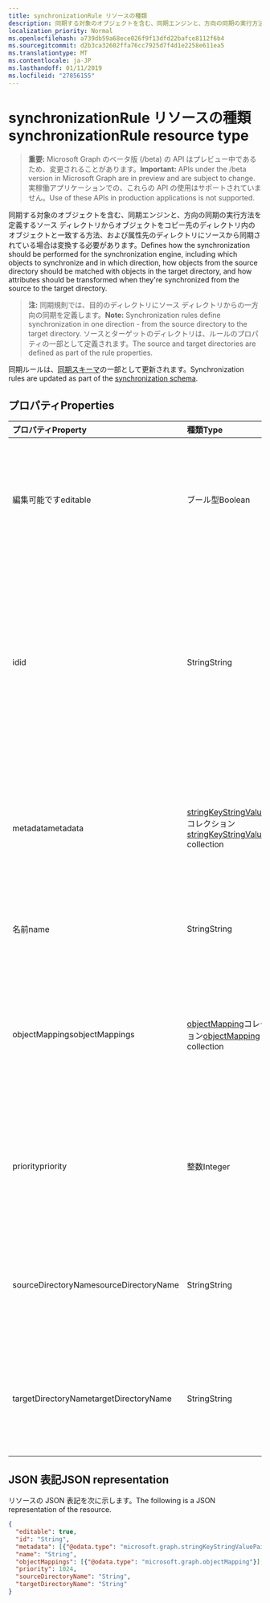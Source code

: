```yaml
---
title: synchronizationRule リソースの種類
description: 同期する対象のオブジェクトを含む、同期エンジンと、方向の同期の実行方法を定義するソース ディレクトリからオブジェクトをコピー先のディレクトリ内のオブジェクトと一致する方法、および属性先のディレクトリにソースから同期されている場合は変換する必要があります。
localization_priority: Normal
ms.openlocfilehash: a739db59a68ece026f9f13dfd22bafce8112f6b4
ms.sourcegitcommit: d2b3ca32602ffa76cc7925d7f4d1e2258e611ea5
ms.translationtype: MT
ms.contentlocale: ja-JP
ms.lasthandoff: 01/11/2019
ms.locfileid: "27856155"
---
```

# <a name="synchronizationrule-resource-type"></a><span data-ttu-id="898f9-103">synchronizationRule リソースの種類</span><span class="sxs-lookup"><span data-stu-id="898f9-103">synchronizationRule resource type</span></span>

> <span data-ttu-id="898f9-104">**重要:** Microsoft Graph のベータ版 (/beta) の API はプレビュー中であるため、変更されることがあります。</span><span class="sxs-lookup"><span data-stu-id="898f9-104">**Important:** APIs under the /beta version in Microsoft Graph are in preview and are subject to change.</span></span> <span data-ttu-id="898f9-105">実稼働アプリケーションでの、これらの API の使用はサポートされていません。</span><span class="sxs-lookup"><span data-stu-id="898f9-105">Use of these APIs in production applications is not supported.</span></span>

<span data-ttu-id="898f9-106">同期する対象のオブジェクトを含む、同期エンジンと、方向の同期の実行方法を定義するソース ディレクトリからオブジェクトをコピー先のディレクトリ内のオブジェクトと一致する方法、および属性先のディレクトリにソースから同期されている場合は変換する必要があります。</span><span class="sxs-lookup"><span data-stu-id="898f9-106">Defines how the synchronization should be performed for the synchronization engine, including which objects to synchronize and in which direction, how objects from the source directory should be matched with objects in the target directory, and how attributes should be transformed when they're synchronized from the source to the target directory.</span></span>

><span data-ttu-id="898f9-107">**注:** 同期規則では、目的のディレクトリにソース ディレクトリからの一方向の同期を定義します。</span><span class="sxs-lookup"><span data-stu-id="898f9-107">**Note:** Synchronization rules define synchronization in one direction - from the source directory to the target directory.</span></span> <span data-ttu-id="898f9-108">ソースとターゲットのディレクトリは、ルールのプロパティの一部として定義されます。</span><span class="sxs-lookup"><span data-stu-id="898f9-108">The source and target directories are defined as part of the rule properties.</span></span>

<span data-ttu-id="898f9-109">同期ルールは、[同期スキーマ](synchronization-synchronizationschema.md)の一部として更新されます。</span><span class="sxs-lookup"><span data-stu-id="898f9-109">Synchronization rules are updated as part of the [synchronization schema](synchronization-synchronizationschema.md).</span></span>

## <a name="properties"></a><span data-ttu-id="898f9-110">プロパティ</span><span class="sxs-lookup"><span data-stu-id="898f9-110">Properties</span></span>

| <span data-ttu-id="898f9-111">プロパティ</span><span class="sxs-lookup"><span data-stu-id="898f9-111">Property</span></span>      | <span data-ttu-id="898f9-112">種類</span><span class="sxs-lookup"><span data-stu-id="898f9-112">Type</span></span>      | <span data-ttu-id="898f9-113">説明</span><span class="sxs-lookup"><span data-stu-id="898f9-113">Description</span></span>    |
|:--------------|:----------|:---------------|
|<span data-ttu-id="898f9-114">編集可能です</span><span class="sxs-lookup"><span data-stu-id="898f9-114">editable</span></span>       |<span data-ttu-id="898f9-115">ブール型</span><span class="sxs-lookup"><span data-stu-id="898f9-115">Boolean</span></span>    |<span data-ttu-id="898f9-116">`true`場合は同期ルールをカスタマイズすることができます。`false`場合は、これは読み取り専用で、変更してはなりません。</span><span class="sxs-lookup"><span data-stu-id="898f9-116">`true` if the synchronization rule can be customized; `false` if this rule is read-only and should not be changed.</span></span>|
|<span data-ttu-id="898f9-117">id</span><span class="sxs-lookup"><span data-stu-id="898f9-117">id</span></span>             |<span data-ttu-id="898f9-118">String</span><span class="sxs-lookup"><span data-stu-id="898f9-118">String</span></span>     |<span data-ttu-id="898f9-119">同期規則の識別子です。</span><span class="sxs-lookup"><span data-stu-id="898f9-119">Synchronization rule identifier.</span></span> <span data-ttu-id="898f9-120">同期エンジンによって認識される識別子の 1 つである必要があります。</span><span class="sxs-lookup"><span data-stu-id="898f9-120">Must be one of the identifiers recognized by the synchronization engine.</span></span> <span data-ttu-id="898f9-121">ルールの識別子を参照して、API によって返される同期テンプレートをサポートします。</span><span class="sxs-lookup"><span data-stu-id="898f9-121">Supported rule identifiers can be found in the synchronization template returned by the API.</span></span>|
|<span data-ttu-id="898f9-122">metadata</span><span class="sxs-lookup"><span data-stu-id="898f9-122">metadata</span></span>       |<span data-ttu-id="898f9-123">[stringKeyStringValuePair](synchronization-stringkeystringvaluepair.md)コレクション</span><span class="sxs-lookup"><span data-stu-id="898f9-123">[stringKeyStringValuePair](synchronization-stringkeystringvaluepair.md) collection</span></span> |<span data-ttu-id="898f9-124">プロパティをさらに拡張します。</span><span class="sxs-lookup"><span data-stu-id="898f9-124">Additional extension properties.</span></span> <span data-ttu-id="898f9-125">サポート チームによって明示的に指示しない限り、メタデータの値を変更できませんする必要があります。</span><span class="sxs-lookup"><span data-stu-id="898f9-125">Unless instructed explicitly by the support team, metadata values should not be changed.</span></span>|
|<span data-ttu-id="898f9-126">名前</span><span class="sxs-lookup"><span data-stu-id="898f9-126">name</span></span>           |<span data-ttu-id="898f9-127">String</span><span class="sxs-lookup"><span data-stu-id="898f9-127">String</span></span>     |<span data-ttu-id="898f9-128">同期規則の名前を人間が判読できます。</span><span class="sxs-lookup"><span data-stu-id="898f9-128">Human-readable name of the synchronization rule.</span></span> <span data-ttu-id="898f9-129">null 許容ではありません。</span><span class="sxs-lookup"><span data-stu-id="898f9-129">Not nullable.</span></span>|
|<span data-ttu-id="898f9-130">objectMappings</span><span class="sxs-lookup"><span data-stu-id="898f9-130">objectMappings</span></span> |<span data-ttu-id="898f9-131">[objectMapping](synchronization-objectmapping.md)コレクション</span><span class="sxs-lookup"><span data-stu-id="898f9-131">[objectMapping](synchronization-objectmapping.md) collection</span></span>    |<span data-ttu-id="898f9-132">ルールでサポートされているオブジェクトのマッピングのコレクションです。</span><span class="sxs-lookup"><span data-stu-id="898f9-132">Collection of object mappings supported by the rule.</span></span> <span data-ttu-id="898f9-133">どのオブジェクトを同期する必要があります同期エンジンに指示します。</span><span class="sxs-lookup"><span data-stu-id="898f9-133">Tells the synchronization engine which objects should be synchronized.</span></span>|
|<span data-ttu-id="898f9-134">priority</span><span class="sxs-lookup"><span data-stu-id="898f9-134">priority</span></span>       |<span data-ttu-id="898f9-135">整数</span><span class="sxs-lookup"><span data-stu-id="898f9-135">Integer</span></span>    |<span data-ttu-id="898f9-136">[SynchronizationSchema](synchronization-synchronizationschema.md)でその他の規則を基準に優先順位です。</span><span class="sxs-lookup"><span data-stu-id="898f9-136">Priority relative to other rules in the [synchronizationSchema](synchronization-synchronizationschema.md).</span></span> <span data-ttu-id="898f9-137">優先度番号が最も小さいルールが最初に処理されます。</span><span class="sxs-lookup"><span data-stu-id="898f9-137">Rules with the lowest priority number will be processed first.</span></span>|
|<span data-ttu-id="898f9-138">sourceDirectoryName</span><span class="sxs-lookup"><span data-stu-id="898f9-138">sourceDirectoryName</span></span>       |<span data-ttu-id="898f9-139">String</span><span class="sxs-lookup"><span data-stu-id="898f9-139">String</span></span>    |<span data-ttu-id="898f9-140">ソース ディレクトリの名前です。</span><span class="sxs-lookup"><span data-stu-id="898f9-140">Name of the source directory.</span></span> <span data-ttu-id="898f9-141">[SynchronizationSchema](synchronization-synchronizationschema.md)でディレクトリの定義のいずれかに一致する必要があります。</span><span class="sxs-lookup"><span data-stu-id="898f9-141">Must match one of the directory definitions in [synchronizationSchema](synchronization-synchronizationschema.md).</span></span>|
|<span data-ttu-id="898f9-142">targetDirectoryName</span><span class="sxs-lookup"><span data-stu-id="898f9-142">targetDirectoryName</span></span>       |<span data-ttu-id="898f9-143">String</span><span class="sxs-lookup"><span data-stu-id="898f9-143">String</span></span>    |<span data-ttu-id="898f9-144">コピー先のディレクトリの名前です。</span><span class="sxs-lookup"><span data-stu-id="898f9-144">Name of the target directory.</span></span> <span data-ttu-id="898f9-145">[SynchronizationSchema](synchronization-synchronizationschema.md)でディレクトリの定義のいずれかに一致する必要があります。</span><span class="sxs-lookup"><span data-stu-id="898f9-145">Must match one of the directory definitions in [synchronizationSchema](synchronization-synchronizationschema.md).</span></span>|

## <a name="json-representation"></a><span data-ttu-id="898f9-146">JSON 表記</span><span class="sxs-lookup"><span data-stu-id="898f9-146">JSON representation</span></span>

<span data-ttu-id="898f9-147">リソースの JSON 表記を次に示します。</span><span class="sxs-lookup"><span data-stu-id="898f9-147">The following is a JSON representation of the resource.</span></span>

<!-- {
  "blockType": "resource",
  "optionalProperties": [

  ],
  "@odata.type": "microsoft.graph.synchronizationRule"
}-->

```json
{
  "editable": true,
  "id": "String",
  "metadata": [{"@odata.type": "microsoft.graph.stringKeyStringValuePair"}],
  "name": "String",
  "objectMappings": [{"@odata.type": "microsoft.graph.objectMapping"}],
  "priority": 1024,
  "sourceDirectoryName": "String",
  "targetDirectoryName": "String"
}

```

<!-- uuid: 8fcb5dbc-d5aa-4681-8e31-b001d5168d79
2015-10-25 14:57:30 UTC -->
<!-- {
  "type": "#page.annotation",
  "description": "synchronizationRule resource",
  "keywords": "",
  "section": "documentation",
  "tocPath": ""
}-->
